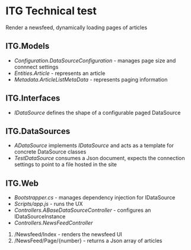 # ITG Technical test

Render a newsfeed, dynamically loading pages of articles

## ITG.Models
*  _Configuration.DataSourceConfiguration_ - manages page size and connnect settings
*  _Entities.Article_ - represents an article
*  _Metadata.ArticleListMetaData_ - represents paging information

## ITG.Interfaces
*  _IDataSource_ defines the shape of a configurable paged DataSource

## ITG.DataSources
*  _ADataSource_ implements _IDataSource_ and acts as a template for concrete DataSource classes
*  _TestDataSource_ consumes a Json document, expects the connection settings to point to a file hosted in the site 

## ITG.Web
*  _Bootstrapper.cs_ - manages dependency injection for IDataSource
*  _Scripts/app.js_ - runs the UX
*  _Controllers.ABaseDataSourceController_ - configures an IDataSourceInstance
*  _Controllers.NewsFeedController_ 
1.  /Newsfeed/Index - renders the newsfeed UI 
2.  /NewsFeed/Page/{number} - returns a Json array of articles

